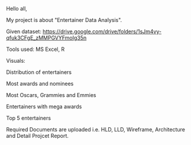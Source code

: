 Hello all,

My project is about "Entertainer Data Analysis".

Given dataset: https://drive.google.com/drive/folders/1sJm4vy-qfuk3CFgE_zMMPGVYFmoIg35n

Tools used: MS Excel, R

Visuals:

Distribution of entertainers

Most awards and nominees

Most Oscars, Grammies and Emmies

Entertainers with mega awards

Top 5 entertainers

Required Documents are uploaded i.e. HLD, LLD, Wireframe, Architecture and Detail Projcet Report.
